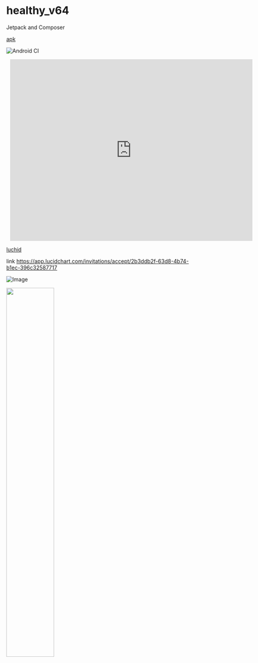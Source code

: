 # healthy_v64
Jetpack and Composer

[apk](https://github.com/mobiskif/healthy_v64/raw/master/app/release/app-release.apk)

![Android CI](https://github.com/mobiskif/healthy_v64/workflows/Android%20CI/badge.svg)
<div style="width: 640px; height: 480px; margin: 10px; position: relative;"><iframe allowfullscreen frameborder="0" style="width:640px; height:480px" src="https://lucid.app/documents/embeddedchart/11ea28ca-b155-4a67-95c8-3f6cf2395c2c" id="jzeKhzU13D95"></iframe></div>

[luchid](https://lucid.app/publicSegments/view/9d631e7e-cf01-4b41-812a-249d61808eb8/image.png)

link https://app.lucidchart.com/invitations/accept/2b3ddb2f-63d8-4b74-b1ec-396c32587717


![Image](https://lucid.app/documents/embeddedchart/11ea28ca-b155-4a67-95c8-3f6cf2395c2c)


<img src="https://lucid.app/documents/embeddedchart/11ea28ca-b155-4a67-95c8-3f6cf2395c2c" width=50%/>
